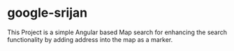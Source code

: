 # google-srijan

This Project is a simple Angular based Map search for enhancing the search functionality by adding address into the map as a marker.
